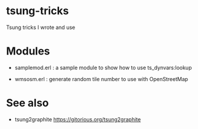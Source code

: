 tsung-tricks
============

Tsung tricks I wrote and use

Modules
=======

* samplemod.erl : a sample module to show how to use ts_dynvars:lookup

* wmsosm.erl : generate random tile number to use with OpenStreetMap

See also
========

* tsung2graphite https://gitorious.org/tsung2graphite
